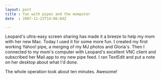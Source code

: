 ```yaml
---
layout: post
title : fun with pipes and the momputer
date  : 2007-11-22T14:06:04Z

---
```

Leopard's ultra-easy screen sharing has made it a breeze to help my mom with her new Mac.  Today I used it for some more fun.  I created my first working Yahoo! pipe, a merging of my MJ photos and Gloria's.  Then I connected to my mom's computer with Leopard's excellent VNC client and subscribed her Mail.app to my new pipe feed.  I ran TextEdit and put a note on her desktop about what I'd done.

The whole operation took about ten minutes.  Awesome! 
